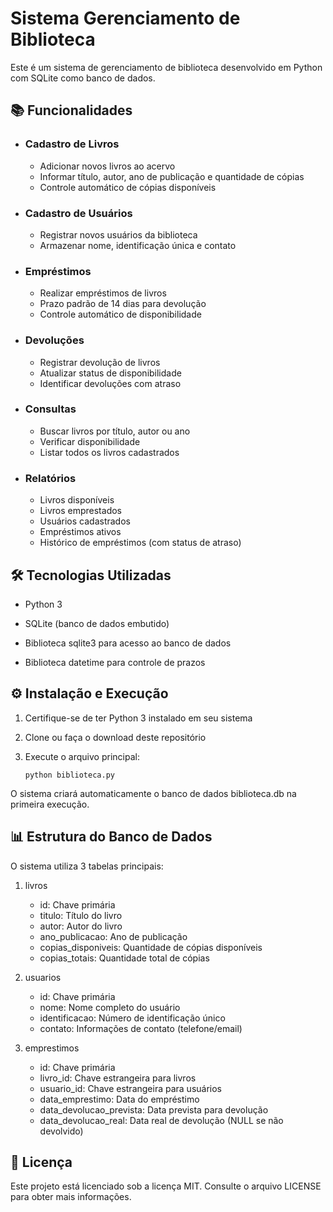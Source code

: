 # Sistema Gerenciamento de Biblioteca

Este é um sistema de gerenciamento de biblioteca desenvolvido em Python com SQLite como banco de dados.

## 📚 Funcionalidades

- ### Cadastro de Livros

    - Adicionar novos livros ao acervo
    - Informar título, autor, ano de publicação e quantidade de cópias
    - Controle automático de cópias disponíveis

- ### Cadastro de Usuários

    - Registrar novos usuários da biblioteca
    - Armazenar nome, identificação única e contato

- ### Empréstimos

    - Realizar empréstimos de livros
    - Prazo padrão de 14 dias para devolução
    - Controle automático de disponibilidade

- ### Devoluções

    - Registrar devolução de livros
    - Atualizar status de disponibilidade
    - Identificar devoluções com atraso

- ### Consultas

    - Buscar livros por título, autor ou ano
    - Verificar disponibilidade
    - Listar todos os livros cadastrados

- ### Relatórios

  - Livros disponíveis
  - Livros emprestados
  - Usuários cadastrados
  - Empréstimos ativos
  - Histórico de empréstimos (com status de atraso)

## 🛠️ Tecnologias Utilizadas

- Python 3
  
- SQLite (banco de dados embutido)
  
- Biblioteca sqlite3 para acesso ao banco de dados
  
- Biblioteca datetime para controle de prazos

## ⚙️ Instalação e Execução

1. Certifique-se de ter Python 3 instalado em seu sistema

2. Clone ou faça o download deste repositório

3. Execute o arquivo principal:

       python biblioteca.py

O sistema criará automaticamente o banco de dados biblioteca.db na primeira execução.

## 📊 Estrutura do Banco de Dados

O sistema utiliza 3 tabelas principais:

1. livros
    - id: Chave primária
    - titulo: Título do livro
    - autor: Autor do livro
    - ano_publicacao: Ano de publicação
    - copias_disponiveis: Quantidade de cópias disponíveis
    - copias_totais: Quantidade total de cópias

2. usuarios
    - id: Chave primária
    - nome: Nome completo do usuário
    - identificacao: Número de identificação único
    - contato: Informações de contato (telefone/email)

3. emprestimos
    - id: Chave primária
    - livro_id: Chave estrangeira para livros
    - usuario_id: Chave estrangeira para usuários
    - data_emprestimo: Data do empréstimo
    - data_devolucao_prevista: Data prevista para devolução
    - data_devolucao_real: Data real de devolução (NULL se não devolvido)

## 📝 Licença

Este projeto está licenciado sob a licença MIT. Consulte o arquivo LICENSE para obter mais informações.
